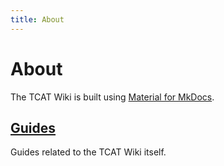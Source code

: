 ```yaml
---
title: About
---
```


<!-- @format -->

# About

The TCAT Wiki is built using [Material for MkDocs](https://squidfunk.github.io/mkdocs-material/).

## [Guides](guides/index.md)

Guides related to the TCAT Wiki itself.
